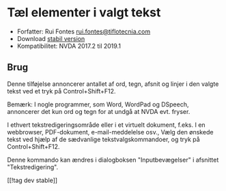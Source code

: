 # Tæl elementer i valgt tekst #

* Forfatter: Rui Fontes <rui.fontes@tiflotecnia.com>
* Download [stabil version][1]
* Kompatibilitet: NVDA 2017.2 til 2019.1

## Brug ##
Denne tilføjelse annoncerer antallet af ord, tegn, afsnit og linjer i den
valgte tekst ved et tryk på Control+Shift+F12.

Bemærk: I nogle programmer, som Word, WordPad og DSpeech, annoncerer det kun
ord og tegn for at undgå at NVDA evt. fryser.

I ethvert tekstredigeringsområde eller i et virtuelt dokument, f.eks. I en
webbrowser, PDF-dokument, e-mail-meddelelse osv., Vælg den ønskede tekst ved
hjælp af de sædvanlige tekstvalgskommandoer, og tryk på Control+Shift+F12.

Denne kommando kan ændres i dialogboksen "Inputbevægelser" i afsnittet
"Tekstredigering".

[[!tag dev stable]]

[1]: https://addons.nvda-project.org/files/get.php?file=wc
